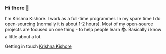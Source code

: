 ### Hi there 👋

I'm Krishna Kishore. I work as a full-time programmer. In my spare time I do open-sourcing (normally it is about 1-2 hours). Most of my open-source projects are focused on one thing - to help people learn 📚. Basically i know a little about a lot.

Getting in touch
[Krishna Kishore](https://krishnakishore.co.in)
<!--
**blueshirtdeveloper/blueshirtdeveloper** is a ✨ _special_ ✨ repository because its `README.md` (this file) appears on your GitHub profile.

Here are some ideas to get you started:

- 🔭 I’m currently working on ...
- 🌱 I’m currently learning ...
- 👯 I’m looking to collaborate on ...
- 🤔 I’m looking for help with ...
- 💬 Ask me about ...
- 📫 How to reach me: ...
- 😄 Pronouns: ...
- ⚡ Fun fact: ...
-->
